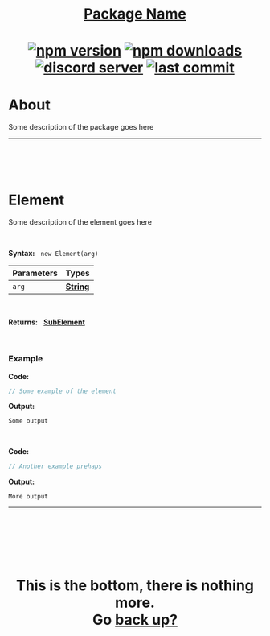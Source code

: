 <div id="top" align="center">

<h1><a href="https://github.com/user/repo">Package Name</a><h1>

[![npm version](https://img.shields.io/npm/v/@org/package-name)](https://npmjs.com/package/@org/package-name)
[![npm downloads](https://img.shields.io/npm/dt/@org/package-name)](https://npmjs.com/package/@org/package-name)
[![discord server](https://img.shields.io/discord/serverid?logo=discord&logoColor=white)](https://discord.gg/invite)
[![last commit](https://img.shields.io/github/last-commit/user/repo)](https://github.com/user/repo)

</div>



# About

Some description of the package goes here

---

<br/><br/><br/>



# Element

Some description of the element goes here

<br/>

**Syntax:** &nbsp; `new Element(arg)`

|**Parameters**|**Types**|
|-|-|
|`arg`|[**String**](https://javascript.info/string)|

<br/>

**Returns:** &nbsp; [**SubElement**](https://github.com/ThePywon/Documentation-Template/blob/main/documentation/SubElement.md)

<br/>

### **Example**

**Code:**

```js
// Some example of the element
```

**Output:**

```
Some output
```

<br/>

**Code:**

```js
// Another example prehaps
```

**Output:**

```
More output
```

---



<br/><br/><br/><br/><br/>

<h1 align="center">This is the bottom, there is nothing more.<br/>
Go <a href="#top">back up?</a></h1>
